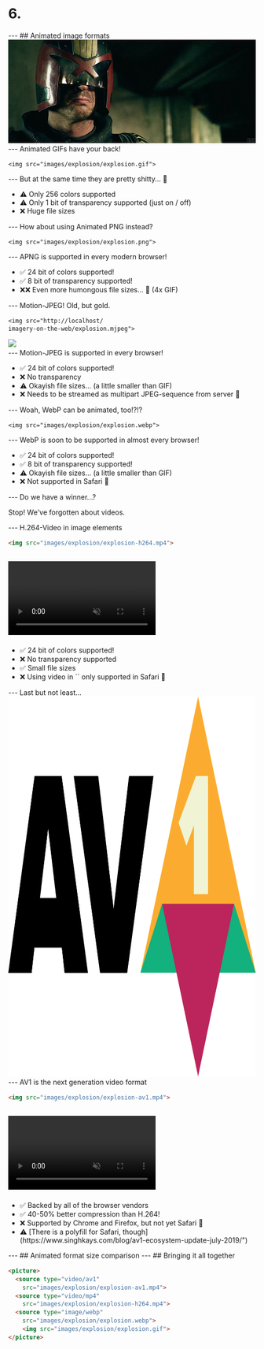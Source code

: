 <h1 class="boom">6.</h1>
---
## Animated image formats

<img src="images/judge-dread-cinemagraph.gif" class="comic-border">
---
Animated GIFs have your back! 

<pre><code class="liveCoding xml" data-livecoding-id="format-agif" contenteditable>&lt;img src="images/explosion/explosion.gif"&gt;</code></pre>

<div id="format-agif"></div>
---
But at the same time they are pretty shitty... 💩

<ul>
  <li>⚠ Only 256 colors supported</li>
  <li>⚠ Only 1 bit of transparency supported (just on / off)</li>
  <li>❌ Huge file sizes</li>
  
</ul>
---
How about using Animated PNG instead? 

<pre><code class="liveCoding xml" data-livecoding-id="format-apng" contenteditable>&lt;img src="images/explosion/explosion.png"&gt;</code></pre>

<div id="format-apng"></div>
---
APNG is supported in every modern browser!

<ul>
  <li>✅ 24 bit of colors supported!</li>
  <li>✅ 8 bit of transparency supported!</li>
  <li>❌❌ Even more humongous file sizes... 💩 (4x GIF)</li>
  
</ul>
---
Motion-JPEG! Old, but gold.

<pre><code class="xml">&lt;img src="http://localhost/
imagery-on-the-web/explosion.mjpeg"&gt;</code></pre>

<div id="format-mjpeg" class="comic-border"><img src="http://localhost/imagery-on-the-web/explosion.mjpeg"></div>
---
Motion-JPEG is supported in every browser!

<ul>
  <li>✅ 24 bit of colors supported!</li>
  <li>❌ No transparency</li>
  <li>⚠ Okayish file sizes... (a little smaller than GIF)</li>
  <li>❌ Needs to be streamed as multipart JPEG-sequence from server 💩</li>
  
</ul>
---
Woah, WebP can be animated, too!?!?

<pre><code class="liveCoding xml" data-livecoding-id="format-webp" contenteditable>&lt;img src="images/explosion/explosion.webp"&gt;</code></pre>

<div id="format-webp"></div>
---
WebP is soon to be supported in almost every browser!

<ul>
  <li>✅ 24 bit of colors supported!</li>
  <li>✅ 8 bit of transparency supported!</li>
  <li>⚠ Okayish file sizes... (a little smaller than GIF)</li>
  <li>❌ Not supported in Safari 💩</li>
  
</ul>
---
Do we have a winner...?

<p class="fragment">Stop! We've forgotten about videos.</p>
---
H.264-Video in image elements

```html
<img src="images/explosion/explosion-h264.mp4">
```

<video src="images/explosion/explosion-h264.mp4" data-autoplay loop muted class="comic-border"></video>
---
<ul>
  <li>✅ 24 bit of colors supported!</li>
  <li>❌ No transparency supported</li>
  <li>✅ Small file sizes</li>
  <li>❌ Using video in `<img>` only supported in Safari 💩</li>
  
</ul>
---
Last but not least...

<img src="images/AV1_logo.svg" width="1390" height="771" class="fragment">
---
AV1 is the next generation video format

```html
<img src="images/explosion/explosion-av1.mp4">
```

<video src="images/explosion/explosion-av1.mp4" data-autoplay loop muted class="comic-border"></video>
---
<ul>
  <li>✅ Backed by all of the browser vendors</li>
  <li>✅ 40-50% better compression than H.264!</li>
  <li>❌ Supported by Chrome and Firefox, but not yet Safari 💩</li>
  <li>⚠ [There is a polyfill for Safari</a>, though](https://www.singhkays.com/blog/av1-ecosystem-update-july-2019/")</li>
  
</ul>
---
## Animated format size comparison

<canvas data-chart="bar">
<!-- 
{
 "data": {
  "labels": ["Animated GIF","APNG","WebP","MJPEG","H.264","AV1"],
  "datasets": [
   {
    "data": [10105,39459,9387,8920,2562,1278],
    "label": "Filesize in KB","backgroundColor":"rgba(21,174,25,1)"
   }
  ]
 }, 
 "options": { "responsive": "true" }
}
-->
</canvas>
---
## Bringing it all together

```html
<picture>
  <source type="video/av1" 
    src="images/explosion/explosion-av1.mp4">
  <source type="video/mp4" 
    src="images/explosion/explosion-h264.mp4">
  <source type="image/webp" 
    src="images/explosion/explosion.webp">
    <img src="images/explosion/explosion.gif">
</picture>
```
